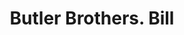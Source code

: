 ---
doi: 10.7916/D88P7BM8
date_other: '1890'
date_other_textual: 1890-1899
form: printed ephemera
genre:
- Invoices
name:
- Butler Brothers
object_in_context_url: https://biggert.cul.columbia.edu/items/view/ave_biggert_00961
subject_hierarchical_geographic:
- New York, New York, United States
subject_name:
- Butler Brothers
title: Butler Brothers. Bill
sort_title: Butler Brothers. Bill
call_number: ave_biggert_00961
coordinates:
- 40.71277777777778,-74.00583333333333
pid: ave_biggert_00961
identifiers: ave_biggert_00961
thumbnail: false
permalink: /biggert/ave_biggert_00961/
layout: iiif-image-page
---